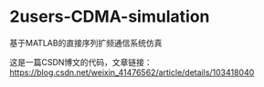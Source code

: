 # 2users-CDMA-simulation
基于MATLAB的直接序列扩频通信系统仿真

这是一篇CSDN博文的代码，文章链接：https://blog.csdn.net/weixin_41476562/article/details/103418040
